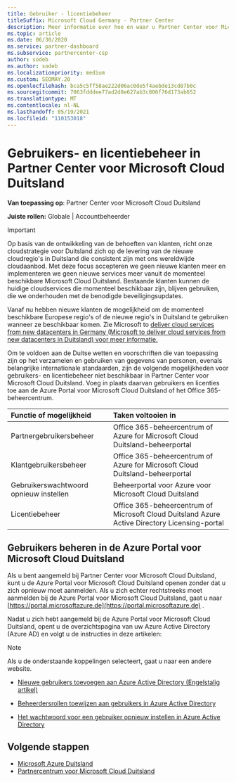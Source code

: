 ```yaml
---
title: Gebruiker - licentiebeheer
titleSuffix: Microsoft Cloud Germany - Partner Center
description: Meer informatie over hoe en waar u Partner Center voor Microsoft Cloud Duitsland-partners, -klanten en -licenties, evenals het opnieuw instellen van wachtwoorden.
ms.topic: article
ms.date: 06/30/2020
ms.service: partner-dashboard
ms.subservice: partnercenter-csp
author: sodeb
ms.author: sodeb
ms.localizationpriority: medium
ms.custom: SEOMAY.20
ms.openlocfilehash: bca5c5ff58ae222d06ac0de5f4aebde13cd87b0c
ms.sourcegitcommit: 7063fdddee77ad2d8e627ab3c806f76d173ab652
ms.translationtype: MT
ms.contentlocale: nl-NL
ms.lasthandoff: 05/19/2021
ms.locfileid: "110153018"
---
```

# <a name="user-and-license-management-in-partner-center-for-microsoft-cloud-germany"></a>Gebruikers- en licentiebeheer in Partner Center voor Microsoft Cloud Duitsland

**Van toepassing op**: Partner Center voor Microsoft Cloud Duitsland

**Juiste rollen:** Globale | Accountbeheerder

> [!IMPORTANT]
> Op basis van de ontwikkeling van de behoeften van klanten, richt onze cloudstrategie voor Duitsland zich op de levering van de nieuwe cloudregio's in Duitsland die consistent zijn met ons wereldwijde cloudaanbod. Met deze focus accepteren we geen nieuwe klanten meer en implementeren we geen nieuwe services meer vanuit de momenteel beschikbare Microsoft Cloud Duitsland. Bestaande klanten kunnen de huidige cloudservices die momenteel beschikbaar zijn, blijven gebruiken, die we onderhouden met de benodigde beveiligingsupdates.
>  
> Vanaf nu hebben nieuwe klanten de mogelijkheid om de momenteel beschikbare Europese regio's of de nieuwe regio's in Duitsland te gebruiken wanneer ze beschikbaar komen. Zie Microsoft to [deliver cloud services from new datacenters in Germany (Microsoft to deliver cloud services from new datacenters in Duitsland) voor meer informatie.](https://news.microsoft.com/europe/2018/08/31/microsoft-to-deliver-cloud-services-from-new-datacentres-in-germany-in-2019-to-meet-evolving-customer-needs/)

Om te voldoen aan de Duitse wetten en voorschriften die van toepassing zijn op het verzamelen en gebruiken van gegevens van personen, evenals belangrijke internationale standaarden, zijn de volgende mogelijkheden voor gebruikers- en licentiebeheer niet beschikbaar in Partner Center voor Microsoft Cloud Duitsland. Voeg in plaats daarvan gebruikers en licenties toe aan de Azure Portal voor Microsoft Cloud Duitsland of het Office 365-beheercentrum.

Functie of mogelijkheid | Taken voltooien in
:--- | :---
Partnergebruikersbeheer | Office 365-beheercentrum of Azure for Microsoft Cloud Duitsland-beheerportal
Klantgebruikersbeheer | Office 365-beheercentrum of Azure for Microsoft Cloud Duitsland-beheerportal
Gebruikerswachtwoord opnieuw instellen | Beheerportal voor Azure voor Microsoft Cloud Duitsland
Licentiebeheer | Office 365-beheercentrum of Microsoft Cloud Duitsland Azure Active Directory Licensing-portal

## <a name="how-to-manage-users-in-the-azure-portal-for-microsoft-cloud-germany"></a>Gebruikers beheren in de Azure Portal voor Microsoft Cloud Duitsland 

Als u bent aangemeld bij Partner Center voor Microsoft Cloud Duitsland, kunt u de Azure Portal voor Microsoft Cloud Duitsland openen zonder dat u zich opnieuw moet aanmelden. Als u zich echter rechtstreeks moet aanmelden bij de Azure Portal voor Microsoft Cloud Duitsland, gaat u naar [https://portal.microsoftazure.de](https://portal.microsoftazure.de) . 

Nadat u zich hebt aangemeld bij de Azure Portal voor Microsoft Cloud Duitsland, opent u de overzichtspagina van uw Azure Active Directory (Azure AD) en volgt u de instructies in deze artikelen:

> [!NOTE]  
> Als u de onderstaande koppelingen selecteert, gaat u naar een andere website.

-  [Nieuwe gebruikers toevoegen aan Azure Active Directory (Engelstalig artikel)](/azure/active-directory/active-directory-users-create-azure-portal)

-  [Beheerdersrollen toewijzen aan gebruikers in Azure Active Directory](/azure/active-directory/active-directory-users-assign-role-azure-portal)

-  [Het wachtwoord voor een gebruiker opnieuw instellen in Azure Active Directory](/azure/active-directory/active-directory-users-reset-password-azure-portal)

## <a name="next-steps"></a>Volgende stappen

-  [Microsoft Azure Duitsland](https://azure.microsoft.com/global-infrastructure/germany/)
-  [Partnercentrum voor Microsoft Cloud Duitsland](partner-center-for-microsoft-cloud-germany.md)